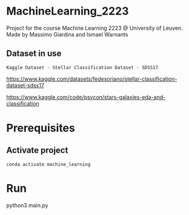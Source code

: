 # MachineLearning_2223

Project for the course Machine Learning 2223 @ University of Leuven.
Made by Massimo Giardina and Ismael Warnants


## Dataset in use
`Kaggle Dataset - Stellar Classification Dataset - SDSS17`

https://www.kaggle.com/datasets/fedesoriano/stellar-classification-dataset-sdss17

https://www.kaggle.com/code/psycon/stars-galaxies-eda-and-classification


# Prerequisites
## Activate project 
`conda activate machine_learning`

# Run 
python3 main.py
